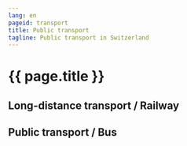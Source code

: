 ```yaml
---
lang: en
pageid: transport
title: Public transport
tagline: Public transport in Switzerland
---
```

# {{ page.title }}

## Long-distance transport / Railway

## Public transport / Bus

